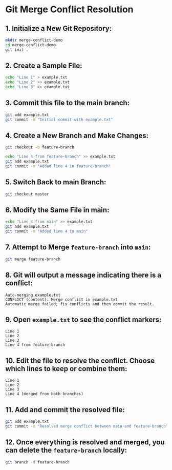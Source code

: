 
# Git Merge Conflict Resolution

## 1. Initialize a New Git Repository:

```bash
mkdir merge-conflict-demo
cd merge-conflict-demo
git init .
```

## 2. Create a Sample File:

```bash
echo "Line 1" > example.txt
echo "Line 2" >> example.txt
echo "Line 3" >> example.txt
```

## 3. Commit this file to the main branch:

```bash
git add example.txt
git commit -m "Initial commit with example.txt"
```

## 4. Create a New Branch and Make Changes:

```bash
git checkout -b feature-branch

echo "Line 4 from feature-branch" >> example.txt
git add example.txt
git commit -m "Added line 4 in feature-branch"
```

## 5. Switch Back to main Branch:

```bash
git checkout master
```

## 6. Modify the Same File in main:

```bash
echo "Line 4 from main" >> example.txt
git add example.txt
git commit -m "Added line 4 in main"
```

## 7. Attempt to Merge `feature-branch` into `main`:

```bash
git merge feature-branch
```

## 8. Git will output a message indicating there is a conflict:

```plaintext
Auto-merging example.txt
CONFLICT (content): Merge conflict in example.txt
Automatic merge failed; fix conflicts and then commit the result.
```

## 9. Open `example.txt` to see the conflict markers:

```plaintext
Line 1
Line 2
Line 3
Line 4 from feature-branch
```

## 10. Edit the file to resolve the conflict. Choose which lines to keep or combine them:

```plaintext
Line 1
Line 2
Line 3
Line 4 (merged from both branches)
```

## 11. Add and commit the resolved file:

```bash
git add example.txt
git commit -m "Resolved merge conflict between main and feature-branch"
```

## 12. Once everything is resolved and merged, you can delete the `feature-branch` locally:

```bash
git branch -d feature-branch
```
```

